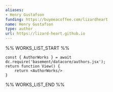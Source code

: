 ```yaml
---
aliases:
- Henry Gustafson
funding: https://buymeacoffee.com/lizardheart
name: Henry Gustafson
type: author
url: https://lizard-heart.github.io
---
```



%% WORKS_LIST_START %%

```datacorejsx
const { AuthorWorks } = await dc.require('basement/datacore/authors.jsx');
return function View() {
    return <AuthorWorks/>
}
```
%% WORKS_LIST_END %%